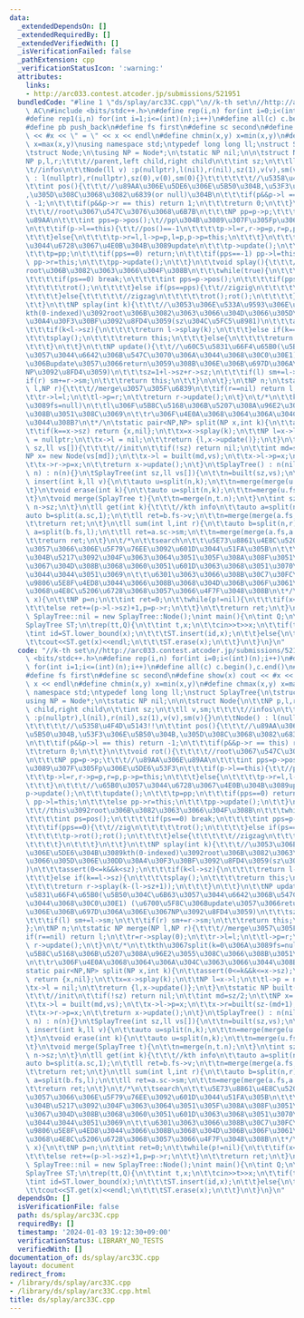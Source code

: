 ```yaml
---
data:
  _extendedDependsOn: []
  _extendedRequiredBy: []
  _extendedVerifiedWith: []
  _isVerificationFailed: false
  _pathExtension: cpp
  _verificationStatusIcon: ':warning:'
  attributes:
    links:
    - http://arc033.contest.atcoder.jp/submissions/521951
  bundledCode: "#line 1 \"ds/splay/arc33C.cpp\"\n//k-th set\n//http://arc033.contest.atcoder.jp/submissions/521951\
    \ AC\n#include <bits/stdc++.h>\n#define rep(i,n) for(int i=0;i<(int)(n);i++)\n\
    #define rep1(i,n) for(int i=1;i<=(int)(n);i++)\n#define all(c) c.begin(),c.end()\n\
    #define pb push_back\n#define fs first\n#define sc second\n#define show(x) cout\
    \ << #x << \" = \" << x << endl\n#define chmin(x,y) x=min(x,y)\n#define chmax(x,y)\
    \ x=max(x,y)\nusing namespace std;\ntypedef long long ll;\nstruct SplayTree{\n\
    \tstruct Node;\n\tusing NP = Node*;\n\tstatic NP nil;\n\n\tstruct Node{\n\t\t\
    NP p,l,r;\t\t\t//parent,left child,right child\n\t\tint sz;\n\t\tll v,sm;\t\t\t\
    \t//infos\n\t\tNode(ll v) :p(nullptr),l(nil),r(nil),sz(1),v(v),sm(v){}\n\t\tNode()\
    \ : l(nullptr),r(nullptr),sz(0),v(0),sm(0){}\t\t\t\t\t\t//\u5358\u4F4D\u5143!!\n\
    \t\tint pos(){\t\t\t//\u89AA\u306E\u5DE6\u306E\u5B50\u304B,\u53F3\u306E\u5B50\u304B\
    ,\u305D\u308C\u3068\u3082\u6839(or null)\u304B\n\t\t\tif(p&&p->l == this) return\
    \ -1;\n\t\t\tif(p&&p->r == this) return 1;\n\t\t\treturn 0;\n\t\t}\n\t\tvoid rot(){\t\
    \t\t\t//root\u3067\u547C\u3076\u3068\u6B7B\n\t\t\tNP pp=p->p;\t\t\t//\u89AA\u306E\
    \u89AA\n\t\t\tint pps=p->pos();\t//pp\u304B\u3089\u307F\u305Fp\u306E\u5DE6\u53F3\
    \n\t\t\tif(p->l==this){\t\t//pos()==-1\n\t\t\t\tp->l=r,r->p=p,r=p,p->p=this;\n\
    \t\t\t}else{\n\t\t\t\tp->r=l,l->p=p,l=p,p->p=this;\n\t\t\t}\n\t\t\t//\u65B0\u3057\
    \u3044\u6728\u3067\u4E0B\u304B\u3089update\n\t\t\tp->update();\n\t\t\tupdate();\n\
    \t\t\tp=pp;\n\t\t\tif(pps==0) return;\n\t\t\tif(pps==-1) pp->l=this;\n\t\t\telse\
    \ pp->r=this;\n\t\t\tpp->update();\n\t\t}\n\t\tvoid splay(){\t\t\t//this\u3092\
    root\u306B\u3082\u3063\u3066\u304F\u308B\n\t\t\twhile(true){\n\t\t\t\tint ps=pos();\n\
    \t\t\t\tif(ps==0) break;\n\t\t\t\tint pps=p->pos();\n\t\t\t\tif(pps==0){\t\t//zig\n\
    \t\t\t\t\trot();\n\t\t\t\t}else if(ps==pps){\t\t//zigzig\n\t\t\t\t\tp->rot();rot();\n\
    \t\t\t\t}else{\t\t\t\t\t//zigzag\n\t\t\t\t\trot();rot();\n\t\t\t\t}\n\t\t\t}\n\
    \t\t}\n\t\tNP splay(int k){\t\t\t//\u3053\u306E\u533A\u9593\u306E\u5DE6\u304B\u3089\
    kth(0-indexed)\u3092root\u306B\u3082\u3063\u3066\u304D\u3066\u305D\u306E\u30DD\
    \u30A4\u30F3\u30BF\u3092\u8FD4\u3059(sz\u304C\u5FC5\u8981)\n\t\t\tassert(0<=k&&k<sz);\n\
    \t\t\tif(k<l->sz){\n\t\t\t\treturn l->splay(k);\n\t\t\t}else if(k==l->sz){\n\t\
    \t\t\tsplay();\n\t\t\t\treturn this;\n\t\t\t}else{\n\t\t\t\treturn r->splay(k-(l->sz+1));\n\
    \t\t\t}\n\t\t}\n\t\tNP update(){\t\t//\u60C5\u5831\u66F4\u65B0(\u5B50\u304C\u6B63\
    \u3057\u3044\u6642\u306B\u547C\u3070\u306A\u3044\u3068\u30C0\u30E1) (\u6700\u5F8C\
    \u306Bupdate\u3057\u3066return\u3059\u308B\u306E\u306B\u697D\u306A\u306E\u3067\
    NP\u3092\u8FD4\u3059)\n\t\t\tsz=1+l->sz+r->sz;\n\t\t\tif(l) sm+=l->sm;\n\t\t\t\
    if(r) sm+=r->sm;\n\t\t\treturn this;\n\t\t}\n\n\t};\n\tNP n;\n\tstatic NP merge(NP\
    \ l,NP r){\t\t\t//merge\u3057\u305F\u6839\n\t\tif(r==nil) return l;\n\t\tr=r->splay(0);\n\
    \t\tr->l=l;\n\t\tl->p=r;\n\t\treturn r->update();\n\t}\n\t/*\n\t\tkth\u3067split(k=0\u306A\
    \u3089fs=null)\n\t\tl\u306F\u5B8C\u5168\u306B\u5207\u308A\u96E2\u3055\u308C\u3066\
    \u308B\u3051\u308C\u3069\n\t\tr\u306F\u4E0A\u3068\u3064\u306A\u304C\u3063\u3066\
    \u3044\u308B?\n\t*/\n\tstatic pair<NP,NP> split(NP x,int k){\n\t\tassert(0<=k&&k<=x->sz);\n\
    \t\tif(k==x->sz) return {x,nil};\n\t\tx=x->splay(k);\n\t\tNP l=x->l;\n\t\tl->p\
    \ = nullptr;\n\t\tx->l = nil;\n\t\treturn {l,x->update()};\n\t}\n\tstatic NP built(int\
    \ sz,ll vs[]){\t\t\t\t//init\n\t\tif(!sz) return nil;\n\t\tint md=sz/2;\n\t\t\
    NP x= new Node(vs[md]);\n\t\tx->l = built(md,vs);\n\t\tx->l->p=x;\n\t\tx->r=built(sz-(md+1),vs+md+1);\n\
    \t\tx->r->p=x;\n\t\treturn x->update();\n\t}\n\tSplayTree() : n(nil){}\n\tSplayTree(NP\
    \ n) : n(n){}\n\tSplayTree(int sz,ll vs[]){\n\t\tn=built(sz,vs);\n\t}\n\tvoid\
    \ insert(int k,ll v){\n\t\tauto u=split(n,k);\n\t\tn=merge(merge(u.fs,new Node(v)),u.sc);\n\
    \t}\n\tvoid erase(int k){\n\t\tauto u=split(n,k);\n\t\tn=merge(u.fs,split(u.sc,1).sc);\n\
    \t}\n\tvoid merge(SplayTree t){\n\t\tn=merge(n,t.n);\n\t}\n\tint sz(){\n\t\treturn\
    \ n->sz;\n\t}\n\tll get(int k){\t\t\t//kth info\n\t\tauto a=split(n,k);\n\t\t\
    auto b=split(a.sc,1);\n\t\tll ret=b.fs->v;\n\t\tn=merge(merge(a.fs,b.fs),b.sc);\n\
    \t\treturn ret;\n\t}\n\tll sum(int l,int r){\n\t\tauto b=split(n,r);\n\t\tauto\
    \ a=split(b.fs,l);\n\t\tll ret=a.sc->sm;\n\t\tn=merge(merge(a.fs,a.sc),b.sc);\n\
    \t\treturn ret;\n\t}\n\t/*\n\t\tsearch\n\t\t\u5E73\u8861\u4E8C\u5206\u6728\u3068\
    \u3057\u3066\u306E\u5F79\u76EE\u3092\u601D\u3044\u51FA\u305B\n\t\t\u306A\u3093\
    \u304B\u5217\u3092\u304F\u3063\u3064\u3051\u305F\u308A\u308F\u3051\u305F\u308A\
    \u3067\u304D\u308B\u3068\u3060\u3051\u601D\u3063\u3068\u3051\u3070\u57FA\u672C\
    \u3044\u3044\u3051\u3069\n\t\t\u6301\u3063\u3066\u308B\u30C7\u30FC\u30BF\u306B\
    \u9806\u5E8F\u4ED8\u3044\u3066\u308B\u3068\u304D\u306B\u306F\u3061\u3083\u3093\
    \u3068\u4E8C\u5206\u6728\u3068\u3057\u3066\u4F7F\u3048\u308B\n\t*/\n\tint lower_bound(int\
    \ x){\n\t\tNP p=n;\n\t\tint ret=0;\n\t\twhile(p!=nil){\n\t\t\tif(x<=p->v) p=p->l;\n\
    \t\t\telse ret+=(p->l->sz)+1,p=p->r;\n\t\t}\n\t\treturn ret;\n\t}\n};\nSplayTree::NP\
    \ SplayTree::nil = new SplayTree::Node();\nint main(){\n\tint Q;\n\tcin>>Q;\n\t\
    SplayTree ST;\n\trep(tt,Q){\n\t\tint t,x;\n\t\tcin>>t>>x;\n\t\tif(t==1){\n\t\t\
    \tint id=ST.lower_bound(x);\n\t\t\tST.insert(id,x);\n\t\t}else{\n\t\t\tx--;\n\t\
    \t\tcout<<ST.get(x)<<endl;\n\t\t\tST.erase(x);\n\t\t}\n\t}\n}\n"
  code: "//k-th set\n//http://arc033.contest.atcoder.jp/submissions/521951 AC\n#include\
    \ <bits/stdc++.h>\n#define rep(i,n) for(int i=0;i<(int)(n);i++)\n#define rep1(i,n)\
    \ for(int i=1;i<=(int)(n);i++)\n#define all(c) c.begin(),c.end()\n#define pb push_back\n\
    #define fs first\n#define sc second\n#define show(x) cout << #x << \" = \" <<\
    \ x << endl\n#define chmin(x,y) x=min(x,y)\n#define chmax(x,y) x=max(x,y)\nusing\
    \ namespace std;\ntypedef long long ll;\nstruct SplayTree{\n\tstruct Node;\n\t\
    using NP = Node*;\n\tstatic NP nil;\n\n\tstruct Node{\n\t\tNP p,l,r;\t\t\t//parent,left\
    \ child,right child\n\t\tint sz;\n\t\tll v,sm;\t\t\t\t//infos\n\t\tNode(ll v)\
    \ :p(nullptr),l(nil),r(nil),sz(1),v(v),sm(v){}\n\t\tNode() : l(nullptr),r(nullptr),sz(0),v(0),sm(0){}\t\
    \t\t\t\t\t//\u5358\u4F4D\u5143!!\n\t\tint pos(){\t\t\t//\u89AA\u306E\u5DE6\u306E\
    \u5B50\u304B,\u53F3\u306E\u5B50\u304B,\u305D\u308C\u3068\u3082\u6839(or null)\u304B\
    \n\t\t\tif(p&&p->l == this) return -1;\n\t\t\tif(p&&p->r == this) return 1;\n\t\
    \t\treturn 0;\n\t\t}\n\t\tvoid rot(){\t\t\t\t//root\u3067\u547C\u3076\u3068\u6B7B\
    \n\t\t\tNP pp=p->p;\t\t\t//\u89AA\u306E\u89AA\n\t\t\tint pps=p->pos();\t//pp\u304B\
    \u3089\u307F\u305Fp\u306E\u5DE6\u53F3\n\t\t\tif(p->l==this){\t\t//pos()==-1\n\t\
    \t\t\tp->l=r,r->p=p,r=p,p->p=this;\n\t\t\t}else{\n\t\t\t\tp->r=l,l->p=p,l=p,p->p=this;\n\
    \t\t\t}\n\t\t\t//\u65B0\u3057\u3044\u6728\u3067\u4E0B\u304B\u3089update\n\t\t\t\
    p->update();\n\t\t\tupdate();\n\t\t\tp=pp;\n\t\t\tif(pps==0) return;\n\t\t\tif(pps==-1)\
    \ pp->l=this;\n\t\t\telse pp->r=this;\n\t\t\tpp->update();\n\t\t}\n\t\tvoid splay(){\t\
    \t\t//this\u3092root\u306B\u3082\u3063\u3066\u304F\u308B\n\t\t\twhile(true){\n\
    \t\t\t\tint ps=pos();\n\t\t\t\tif(ps==0) break;\n\t\t\t\tint pps=p->pos();\n\t\
    \t\t\tif(pps==0){\t\t//zig\n\t\t\t\t\trot();\n\t\t\t\t}else if(ps==pps){\t\t//zigzig\n\
    \t\t\t\t\tp->rot();rot();\n\t\t\t\t}else{\t\t\t\t\t//zigzag\n\t\t\t\t\trot();rot();\n\
    \t\t\t\t}\n\t\t\t}\n\t\t}\n\t\tNP splay(int k){\t\t\t//\u3053\u306E\u533A\u9593\
    \u306E\u5DE6\u304B\u3089kth(0-indexed)\u3092root\u306B\u3082\u3063\u3066\u304D\
    \u3066\u305D\u306E\u30DD\u30A4\u30F3\u30BF\u3092\u8FD4\u3059(sz\u304C\u5FC5\u8981\
    )\n\t\t\tassert(0<=k&&k<sz);\n\t\t\tif(k<l->sz){\n\t\t\t\treturn l->splay(k);\n\
    \t\t\t}else if(k==l->sz){\n\t\t\t\tsplay();\n\t\t\t\treturn this;\n\t\t\t}else{\n\
    \t\t\t\treturn r->splay(k-(l->sz+1));\n\t\t\t}\n\t\t}\n\t\tNP update(){\t\t//\u60C5\
    \u5831\u66F4\u65B0(\u5B50\u304C\u6B63\u3057\u3044\u6642\u306B\u547C\u3070\u306A\
    \u3044\u3068\u30C0\u30E1) (\u6700\u5F8C\u306Bupdate\u3057\u3066return\u3059\u308B\
    \u306E\u306B\u697D\u306A\u306E\u3067NP\u3092\u8FD4\u3059)\n\t\t\tsz=1+l->sz+r->sz;\n\
    \t\t\tif(l) sm+=l->sm;\n\t\t\tif(r) sm+=r->sm;\n\t\t\treturn this;\n\t\t}\n\n\t\
    };\n\tNP n;\n\tstatic NP merge(NP l,NP r){\t\t\t//merge\u3057\u305F\u6839\n\t\t\
    if(r==nil) return l;\n\t\tr=r->splay(0);\n\t\tr->l=l;\n\t\tl->p=r;\n\t\treturn\
    \ r->update();\n\t}\n\t/*\n\t\tkth\u3067split(k=0\u306A\u3089fs=null)\n\t\tl\u306F\
    \u5B8C\u5168\u306B\u5207\u308A\u96E2\u3055\u308C\u3066\u308B\u3051\u308C\u3069\
    \n\t\tr\u306F\u4E0A\u3068\u3064\u306A\u304C\u3063\u3066\u3044\u308B?\n\t*/\n\t\
    static pair<NP,NP> split(NP x,int k){\n\t\tassert(0<=k&&k<=x->sz);\n\t\tif(k==x->sz)\
    \ return {x,nil};\n\t\tx=x->splay(k);\n\t\tNP l=x->l;\n\t\tl->p = nullptr;\n\t\
    \tx->l = nil;\n\t\treturn {l,x->update()};\n\t}\n\tstatic NP built(int sz,ll vs[]){\t\
    \t\t\t//init\n\t\tif(!sz) return nil;\n\t\tint md=sz/2;\n\t\tNP x= new Node(vs[md]);\n\
    \t\tx->l = built(md,vs);\n\t\tx->l->p=x;\n\t\tx->r=built(sz-(md+1),vs+md+1);\n\
    \t\tx->r->p=x;\n\t\treturn x->update();\n\t}\n\tSplayTree() : n(nil){}\n\tSplayTree(NP\
    \ n) : n(n){}\n\tSplayTree(int sz,ll vs[]){\n\t\tn=built(sz,vs);\n\t}\n\tvoid\
    \ insert(int k,ll v){\n\t\tauto u=split(n,k);\n\t\tn=merge(merge(u.fs,new Node(v)),u.sc);\n\
    \t}\n\tvoid erase(int k){\n\t\tauto u=split(n,k);\n\t\tn=merge(u.fs,split(u.sc,1).sc);\n\
    \t}\n\tvoid merge(SplayTree t){\n\t\tn=merge(n,t.n);\n\t}\n\tint sz(){\n\t\treturn\
    \ n->sz;\n\t}\n\tll get(int k){\t\t\t//kth info\n\t\tauto a=split(n,k);\n\t\t\
    auto b=split(a.sc,1);\n\t\tll ret=b.fs->v;\n\t\tn=merge(merge(a.fs,b.fs),b.sc);\n\
    \t\treturn ret;\n\t}\n\tll sum(int l,int r){\n\t\tauto b=split(n,r);\n\t\tauto\
    \ a=split(b.fs,l);\n\t\tll ret=a.sc->sm;\n\t\tn=merge(merge(a.fs,a.sc),b.sc);\n\
    \t\treturn ret;\n\t}\n\t/*\n\t\tsearch\n\t\t\u5E73\u8861\u4E8C\u5206\u6728\u3068\
    \u3057\u3066\u306E\u5F79\u76EE\u3092\u601D\u3044\u51FA\u305B\n\t\t\u306A\u3093\
    \u304B\u5217\u3092\u304F\u3063\u3064\u3051\u305F\u308A\u308F\u3051\u305F\u308A\
    \u3067\u304D\u308B\u3068\u3060\u3051\u601D\u3063\u3068\u3051\u3070\u57FA\u672C\
    \u3044\u3044\u3051\u3069\n\t\t\u6301\u3063\u3066\u308B\u30C7\u30FC\u30BF\u306B\
    \u9806\u5E8F\u4ED8\u3044\u3066\u308B\u3068\u304D\u306B\u306F\u3061\u3083\u3093\
    \u3068\u4E8C\u5206\u6728\u3068\u3057\u3066\u4F7F\u3048\u308B\n\t*/\n\tint lower_bound(int\
    \ x){\n\t\tNP p=n;\n\t\tint ret=0;\n\t\twhile(p!=nil){\n\t\t\tif(x<=p->v) p=p->l;\n\
    \t\t\telse ret+=(p->l->sz)+1,p=p->r;\n\t\t}\n\t\treturn ret;\n\t}\n};\nSplayTree::NP\
    \ SplayTree::nil = new SplayTree::Node();\nint main(){\n\tint Q;\n\tcin>>Q;\n\t\
    SplayTree ST;\n\trep(tt,Q){\n\t\tint t,x;\n\t\tcin>>t>>x;\n\t\tif(t==1){\n\t\t\
    \tint id=ST.lower_bound(x);\n\t\t\tST.insert(id,x);\n\t\t}else{\n\t\t\tx--;\n\t\
    \t\tcout<<ST.get(x)<<endl;\n\t\t\tST.erase(x);\n\t\t}\n\t}\n}\n"
  dependsOn: []
  isVerificationFile: false
  path: ds/splay/arc33C.cpp
  requiredBy: []
  timestamp: '2024-01-03 19:12:30+09:00'
  verificationStatus: LIBRARY_NO_TESTS
  verifiedWith: []
documentation_of: ds/splay/arc33C.cpp
layout: document
redirect_from:
- /library/ds/splay/arc33C.cpp
- /library/ds/splay/arc33C.cpp.html
title: ds/splay/arc33C.cpp
---
```

